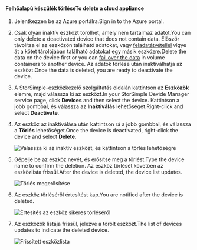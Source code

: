 #### <a name="to-delete-a-cloud-appliance"></a><span data-ttu-id="2fe84-101">Felhőalapú készülék törlése</span><span class="sxs-lookup"><span data-stu-id="2fe84-101">To delete a cloud appliance</span></span>

1. <span data-ttu-id="2fe84-102">Jelentkezzen be az Azure portálra.</span><span class="sxs-lookup"><span data-stu-id="2fe84-102">Sign in to the Azure portal.</span></span>
2. <span data-ttu-id="2fe84-103">Csak olyan inaktív eszközt törölhet, amely nem tartalmaz adatot.</span><span class="sxs-lookup"><span data-stu-id="2fe84-103">You can only delete a deactivated device that does not contain data.</span></span> <span data-ttu-id="2fe84-104">Először távolítsa el az eszközön található adatokat, vagy [feladatátvétellel](../articles/storsimple/storsimple-8000-device-failover-cloud-appliance.md) vigye át a kötet tárolójában található adatokat egy másik eszközre.</span><span class="sxs-lookup"><span data-stu-id="2fe84-104">Delete the data on the device first or you can [fail over the data](../articles/storsimple/storsimple-8000-device-failover-cloud-appliance.md) in volume containers to another device.</span></span> <span data-ttu-id="2fe84-105">Az adatok törlése után inaktiválhatja az eszközt.</span><span class="sxs-lookup"><span data-stu-id="2fe84-105">Once the data is deleted, you are ready to deactivate the device.</span></span>
3. <span data-ttu-id="2fe84-106">A StorSimple-eszközkezelő szolgáltatás oldalán kattintson az **Eszközök** elemre, majd válassza ki az eszközt.</span><span class="sxs-lookup"><span data-stu-id="2fe84-106">In your StorSimple Devide Manager service page, click **Devices** and then select the device.</span></span> <span data-ttu-id="2fe84-107">Kattintson a jobb gombbal, és válassza az **Inaktiválás** lehetőséget.</span><span class="sxs-lookup"><span data-stu-id="2fe84-107">Right-click and select **Deactivate**.</span></span>
4. <span data-ttu-id="2fe84-108">Az eszköz az inaktiválása után kattintson rá a jobb gombbal, és válassza a **Törlés** lehetőséget.</span><span class="sxs-lookup"><span data-stu-id="2fe84-108">Once the device is deactivated, right-click the device and select **Delete**.</span></span>

    ![Válassza ki az inaktív eszközt, és kattintson a törlés lehetőségre](./media/storsimple-8000-delete-cloud-appliance/delete-cloud-appliance1.png)

5. <span data-ttu-id="2fe84-110">Gépelje be az eszköz nevét, és erősítse meg a törlést.</span><span class="sxs-lookup"><span data-stu-id="2fe84-110">Type the device name to confirm the deletion.</span></span> <span data-ttu-id="2fe84-111">Az eszköz törlését követően az eszközlista frissül.</span><span class="sxs-lookup"><span data-stu-id="2fe84-111">After the device is deleted, the device list updates.</span></span>

    ![Törlés megerősítése](./media/storsimple-8000-delete-cloud-appliance/delete-cloud-appliance2.png)

6. <span data-ttu-id="2fe84-113">Az eszköz törléséről értesítést kap.</span><span class="sxs-lookup"><span data-stu-id="2fe84-113">You are notified after the device is deleted.</span></span>

    ![Értesítés az eszköz sikeres törléséről](./media/storsimple-8000-delete-cloud-appliance/delete-cloud-appliance4.png)

7. <span data-ttu-id="2fe84-115">Az eszközök listája frissül, jelezve a törölt eszközt.</span><span class="sxs-lookup"><span data-stu-id="2fe84-115">The list of devices updates to indicate the deleted device.</span></span>

    ![Frissített eszközlista](./media/storsimple-8000-delete-cloud-appliance/delete-cloud-appliance5.png)
